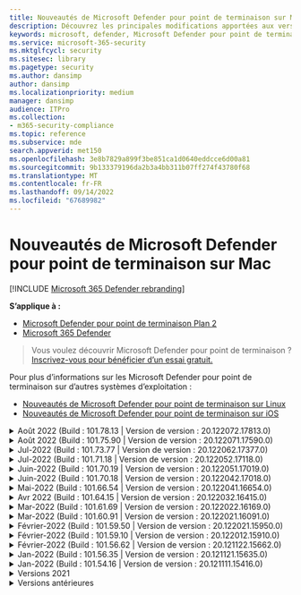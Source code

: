 ```yaml
---
title: Nouveautés de Microsoft Defender pour point de terminaison sur Mac
description: Découvrez les principales modifications apportées aux versions précédentes de Microsoft Defender pour point de terminaison sur Mac.
keywords: microsoft, defender, Microsoft Defender pour point de terminaison, mac, installation, macos, whatsnew
ms.service: microsoft-365-security
ms.mktglfcycl: security
ms.sitesec: library
ms.pagetype: security
ms.author: dansimp
author: dansimp
ms.localizationpriority: medium
manager: dansimp
audience: ITPro
ms.collection:
- m365-security-compliance
ms.topic: reference
ms.subservice: mde
search.appverid: met150
ms.openlocfilehash: 3e8b7829a899f3be851ca1d0640eddcce6d00a81
ms.sourcegitcommit: 9b133379196da2b3a4bb311b07ff274f43780f68
ms.translationtype: MT
ms.contentlocale: fr-FR
ms.lasthandoff: 09/14/2022
ms.locfileid: "67689982"
---
```

# <a name="whats-new-in-microsoft-defender-for-endpoint-on-mac"></a>Nouveautés de Microsoft Defender pour point de terminaison sur Mac

[!INCLUDE [Microsoft 365 Defender rebranding](../../includes/microsoft-defender.md)]

**S’applique à :**
- [Microsoft Defender pour point de terminaison Plan 2](https://go.microsoft.com/fwlink/p/?linkid=2154037)
- [Microsoft 365 Defender](https://go.microsoft.com/fwlink/?linkid=2118804)

> Vous voulez découvrir Microsoft Defender pour point de terminaison ? [Inscrivez-vous pour bénéficier d’un essai gratuit.](https://signup.microsoft.com/create-account/signup?products=7f379fee-c4f9-4278-b0a1-e4c8c2fcdf7e&ru=https://aka.ms/MDEp2OpenTrial?ocid=docs-wdatp-exposedapis-abovefoldlink)

Pour plus d’informations sur les Microsoft Defender pour point de terminaison sur d’autres systèmes d’exploitation : 
- [Nouveautés de Microsoft Defender pour point de terminaison sur Linux](linux-whatsnew.md) 
- [Nouveautés de Microsoft Defender pour point de terminaison sur iOS](ios-whatsnew.md)</br>

<details>
  <summary>Août 2022 (Build : 101.78.13 | Version de version : 20.122072.17813.0)</summary>

&ensp;Build : **101.78.13**<br/>
&ensp;Version de version : **20.122072.17813.0**<br/>
&ensp;Version du moteur : **1.1.19500.2**<br/>
&ensp;Version de signature : **1.373.556.0**<br/>

**Nouveautés**

- Correctif pour que le désinstallateur supprime correctement le dossier support d’application
- Correctif pour la protection réseau qui ne filtre pas Safari lorsque le pare-feu ou le relais privé iCloud est activé
- Correctif pour les processus zombie osqueryui
- Correction de l’incident de l’interface utilisateur sur Ventura
- Correctif pour les définitions qui ne sont pas téléchargées juste après l’installation
- Autres correctifs de bogues

<br/>
</details>

<details>
  <summary>Août 2022 (Build : 101.75.90 | Version de version : 20.122071.17590.0)</summary>

&ensp;Publication : **3 août 2022**<br/>
&ensp;Publication : **3 août 2022**<br/>
&ensp;Build : **101.75.90**<br/>
&ensp;Version de version : **20.122071.17590.0**<br/>
&ensp;Version du moteur : **1.1.19300.3**<br/>
&ensp;Version de signature : **1.369.395.0**<br/>

**Nouveautés**

- Ajout d’un nouveau champ dans la sortie de `mdatp health` celui-ci peut être utilisé pour interroger le niveau d’application de la fonctionnalité de protection réseau. Le nouveau champ est appelé `network_protection_enforcement_level` et peut prendre l’une des valeurs suivantes : `audit`, `block`ou `disabled`.
- Résolution d’un bogue de produit dans lequel plusieurs détections du même contenu pouvaient entraîner des entrées en double dans l’historique des menaces.
- Autres correctifs de bogues.

<br/>
</details>

<details>
  <summary>Jul-2022 (Build : 101.73.77 | Version de version : 20.122062.17377.0)</summary>

&ensp;Publication : **21 juillet 2022**<br/>
&ensp;Date de publication : **21 juillet 2022**<br/>
&ensp;Build : **101.73.77**<br/>
&ensp;Version de version : **20.122062.17377.0**<br/>
&ensp;Version du moteur : **1.1.19200.3**<br/>
&ensp;Version de signature : **1.367.1011.0**<br/>

**Nouveautés**

- Résolution d’un problème où l’impression n’a pas pu être effectuée correctement en raison de l’extension réseau
- Ajout d’une option pour [configurer le calcul de hachage de fichier](mac-preferences.md#configure-file-hash-computation-feature)
- À partir de cette build, le produit aura le nouveau moteur anti-programme malveillant par défaut
- Améliorations des performances pour les opérations de copie de fichiers
- Correctifs de bogue

<br/>
</details>

<details>
  <summary>Jul-2022 (Build : 101.71.18 | Version de version : 20.122052.17118.0)</summary>

&ensp;Publication : **7 juillet 2022**<br/>
&ensp;Date de publication : **7 juillet 2022**<br/>
&ensp;Build : **101.71.18**<br/>
&ensp;Version de version : **20.122052.17118.0**<br/>

**Nouveautés**

- `mdatp connectivity test` a été étendu avec une URL supplémentaire dont le produit a besoin pour fonctionner correctement. La nouvelle URL est [https://go.microsoft.com/fwlink/?linkid=2144709](https://go.microsoft.com/fwlink/?linkid=2144709).
- Jusqu’à présent, le niveau du journal des produits n’était pas conservé entre les redémarrages du produit. À partir de cette version, il existe un nouveau commutateur d’outil de ligne de commande qui conserve le niveau du journal. La nouvelle commande est `mdatp log level persist --level <level>`.
- Correction d’un bogue dans le package d’installation du produit qui, dans de rares cas, pouvait entraîner une perte d’état du produit pendant les mises à jour
- Améliorations des performances pour les opérations de copie de fichiers et les applications macOS intégrées
- Correctifs de bogue

<br/>
</details>

<details>
  <summary>Juin-2022 (Build : 101.70.19 | Version de version : 20.122051.17019.0)</summary>

&ensp;Publication : **14 juin 2022**<br/>
&ensp;Publication : **14 juin 2022**<br/>
&ensp;Build : **101.70.19**<br/>
&ensp;Version de version : **20.122051.17019.0**<br/>

**Nouveautés**

- Correction d’un bogue dans lequel les notifications liées aux menaces n’étaient pas toujours présentées à l’utilisateur final.
- Améliorations des performances & d’autres correctifs de bogues

<br/>
</details>


<details>
  <summary>Juin-2022 (Build : 101.70.18 | Version de version : 20.122042.17018.0)</summary>

&ensp;Publication : **2 juin 2022**<br/>
&ensp;Date de publication : **2 juin 2022**<br/>
&ensp;Build : **101.70.18**<br/>
&ensp;Version de version : **20.122042.17018.0**<br/>

**Nouveautés**

- Correction d’un bogue dans lequel le package d’installation était parfois suspendu indéfiniment pendant les mises à jour du produit
- Correction d’un bogue dans lequel le produit détectait parfois incorrectement les fichiers à l’intérieur du dossier de quarantaine
- Améliorations des performances & d’autres correctifs de bogues

<br/>
</details>

<details>
  <summary>Mai-2022 (Build : 101.66.54 | Version de version : 20.122041.16654.0) </summary>

&ensp;Publication : **11 mai 2022**<br/>
&ensp;Date de publication : **11 mai 2022**<br/>
&ensp;Build : **101.66.54**<br/>
&ensp;Version de version : **20.122041.16654.0**<br/>


**Nouveautés**

- Résolution d’un problème où `mdatp diagnostic real-time-protection-statistics` l’impression du chemin d’accès au processus n’était pas correcte dans certains cas.
- Correctifs de bogue

<br/>
</details>

<details>
  <summary>Avr 2022 (Build : 101.64.15 | Version de version : 20.122032.16415.0)</summary>

&ensp;Publication : **26 avril 2022**<br/>
&ensp;Publication : **26 avril 2022**<br/>
&ensp;Build : **101.64.15**<br/>
&ensp;Version de version : **20.122032.16415.0**<br/>

**Nouveautés**

- Correction d’une régression introduite dans la version 101.61.69 où l’icône de menu État affichait parfois une icône d’erreur, même si aucune action n’était requise de la part de l’utilisateur final
- Amélioration du `conflicting_applications` champ pour `mdatp health` afficher uniquement les 10 processus les plus récents et inclure les noms des processus. Cela facilite l’identification des processus potentiellement en conflit avec Microsoft Defender pour point de terminaison pour Mac.
- Correction d’un bogue dans `mdatp device-control removable-media policy list` lequel l’ID du fournisseur et l’ID de produit étaient affichés en tant que décimaux au lieu de hexadécimals
- Améliorations des performances & d’autres correctifs de bogues

<br/>
</details>

<details>
  <summary>Mar-2022 (Build : 101.61.69 | Version de version : 20.122022.16169.0) </summary>

&ensp;Publication : **25 mars 2022**<br/>
&ensp;Date de publication : **25 mars 2022**<br/>
&ensp;Build : **101.61.69**<br/>
&ensp;Version de version : **20.122022.16169.0**<br/>

**Nouveautés**

- Correctifs de bogue

<br/>
</details>

<details>
  <summary>Mar-2022 (Build : 101.60.91 | Version de version : 20.122021.16091.0)</summary>

&ensp;Publication : **8 mars 2022**<br/>
&ensp;Date de publication : **8 mars 2022**<br/>
&ensp;Build : **101.60.91**<br/>
&ensp;Version de version : **20.122021.16091.0**<br/>

**Nouveautés**

- Cette version contient une mise à jour de sécurité pour [CVE-2022-23278](https://msrc-blog.microsoft.com/2022/03/08/guidance-for-cve-2022-23278-spoofing-in-microsoft-defender-for-endpoint/)

<br/>
</details>

<details>
  <summary>Février-2022 (Build : 101.59.50 | Version de version : 20.122021.15950.0) </summary>

&ensp;Publication : **28 février 2022**<br/>
&ensp;Publication : **28 février 2022**<br/>
&ensp;Build : **101.59.50**<br/>
&ensp;Version de version : **20.122021.15950.0**<br/>

**Nouveautés**

- Cette version ajoute la prise en charge de macOS 12.3. À compter de macOS 12.3, [Apple supprime Python 2.7](https://developer.apple.com/documentation/macos-release-notes/macos-12_3-release-notes). Aucune version de Python n’est préinstallée sur macOS par défaut. **ACTION NÉCESSAIRE** : 
  - Les utilisateurs doivent mettre à jour Microsoft Defender pour point de terminaison pour Mac vers la version 101.59.50 (ou ultérieure) avant de mettre à jour leurs appareils vers macOS Monterey 12.3 (ou version ultérieure). Cette version minimale 101.59.50 est un prérequis pour éliminer les problèmes liés à Python avec Microsoft Defender pour point de terminaison pour Mac sur macOS Monterey.
  - Pour les déploiements à distance, les configurations MDM existantes doivent être mises à jour pour Microsoft Defender pour point de terminaison pour Mac version 101.59.50 (ou ultérieure). L’envoi (push) via GPM d’une ancienne version de Microsoft Defender pour point de terminaison pour Mac vers macOS Monterey 12.3 (ou version ultérieure) entraîne un échec d’installation.

<br/>
</details>

<details>
  <summary>Février-2022 (Build : 101.59.10 | Version de version : 20.122012.15910.0)</summary>

&ensp;Publication : **22 février 2022**<br/>
&ensp;Publication : **22 février 2022**<br/>
&ensp;Build : **101.59.10**<br/>
&ensp;Version de version : **20.122012.15910.0**<br/>

**Nouveautés**

- L’outil de ligne de commande prend désormais en charge la restauration des fichiers mis en quarantaine à un emplacement autre que celui où le fichier a été détecté à l’origine. Cela peut être fait par le biais `mdatp threat quarantine restore --id [threat-id] --path [destination-folder]`de .
- Contrôle d’appareil étendu pour gérer les appareils connectés via Thunderbolt 3
- Amélioration de la gestion des stratégies de contrôle d’appareil contenant des ID de fournisseur et des ID de produit non valides. Avant cette version, si la stratégie contenait un ou plusieurs ID non valides, la stratégie entière était ignorée. À partir de cette version, seules les parties non valides de la stratégie sont ignorées. Les problèmes liés à la stratégie sont exposés via `mdatp device-control removable-media policy list`.
- Correctifs de bogue

<br/>
</details>

<details>
  <summary>Février-2022 (Build : 101.56.62 | Version de version : 20.121122.15662.0)</summary>

&ensp;Publication : **7 février 2022**<br/>
&ensp;Publication : **7 février 2022**<br/>
&ensp;Build : **101.56.62**<br/>
&ensp;Version de version : **20.121122.15662.0**<br/>

**Nouveautés**

- Correctifs de bogue 

<br/>
</details>

<details>
  <summary> Jan-2022 (Build : 101.56.35 | Version de version : 20.121121.15635.0)</summary>

&ensp;Publication : **30 janvier 2022**<br/>
&ensp;Date de publication : **30 janvier 2022**<br/>
&ensp;Build : **101.56.35**<br/>
&ensp;Version de version : **20.121121.15635.0**<br/>

**Nouveautés**

- L’application a été renommée « Microsoft Defender ATP » en « Microsoft Defender ». Les utilisateurs finaux observeront les modifications suivantes :
- Le chemin d’installation de l’application a été remplacé par `/Application/Microsoft Defender ATP.app` `/Applications/Microsoft Defender.app`.
- Dans l’expérience utilisateur, les occurrences de « Microsoft Defender ATP » ont été remplacées par « Microsoft Defender »
- Résolution d’un problème où certaines applications VPN ne pouvaient pas se connecter en raison du filtre de contenu réseau distribué avec Microsoft Defender pour point de terminaison pour Mac
- Résolution d’un problème détecté dans macOS 12.2 beta 2 où le package d’installation n’a pas pu être ouvert en raison d’une modification du système d’exploitation qui empêche l’installation de packages présentant certaines caractéristiques. Bien qu’il semble que ce changement de système d’exploitation ne soit pas inclus dans la version finale de macOS 12.2, il est probable qu’il sera réintroduit dans une prochaine version de macOS. Par conséquent, nous encourageons tous les administrateurs d’entreprise à actualiser le package Microsoft Defender pour point de terminaison dans leur console de gestion vers cette version de produit (ou une version plus récente).
- Résolution d’un problème rencontré sur certains appareils M1 où le produit était bloqué avec des définitions de logiciel anti-programme malveillant non valides et n’a pas pu être mis à jour avec succès vers un ensemble de définitions fonctionnel.
- `mdatp health`La sortie a été étendue avec un attribut supplémentaire appelé `full_disk_access_enabled` qui peut être utilisé pour déterminer si l’accès au disque complet a été accordé à tous les composants de Microsoft Defender pour point de terminaison pour Mac.
- Améliorations des performances & correctifs de bogues

<br/>
</details>

<details>
  <summary>Jan-2022 (Build : 101.54.16 | Version de version : 20.121111.15416.0) </summary>

&ensp;Publication : **12 janvier 2022**<br/>
&ensp;Date de publication : **12 janvier 2022**<br/>
&ensp;Build : **101.54.16**<br/>
&ensp;Version de version : **20.121111.15416.0**<br/>

**Nouveautés**

- macOS 10.14 (Mojave) n’est plus pris en charge
- Une fois qu’un paramètre de produit cesse d’être géré par l’administrateur par le biais de GPM, il revient maintenant à la valeur qu’il avait avant d’être géré (valeur configurée localement par l’utilisateur final ou, si aucune valeur locale de ce type n’a été fournie explicitement, valeur par défaut utilisée par le produit). Avant cette modification, après l’arrêt de la gestion d’un paramètre, sa valeur managée persistait et était toujours utilisée par le produit.
- Améliorations des performances & correctifs de bogues
    
<br/>
</details>

<details><summary>Versions 2021 </summary><blockquote>
    <details><summary>(Build : 101.49.25 | Version de version : 20.121092.14925.0)</summary>

&ensp;Build: **101.49.25**<br/>
&ensp;Version de version : **20.121092.14925.0** <br/>

**Nouveautés**

- Ajout d’un nouveau commutateur à l’outil de ligne de commande pour contrôler si les archives sont analysées pendant les analyses à la demande. Cela peut être configuré via `mdatp config scan-archives --value [enabled/disabled]`. Par défaut, cette option est activée. 
- Correctifs de bogue  

<br/>
</details>
 
<details><summary>(Build : 101.47.27 | Version de version : 20.121082.14727.0)</summary>

&ensp;Build: **101.47.27**<br/>
&ensp;Version de version : **20.121082.14727.0** <br/>

**Nouveautés**
- Correction d’un blocage du système lors de l’arrêt sur macOS Mojave et macOS Catalina. 

<br/>
</details>

<details><summary>(Build : 101.43.84 | Version de version : 20.121082.14384.0)</summary>

&ensp;Build: **101.43.84**<br/>
&ensp;Version de version : **20.121082.14384.0** <br/>

**Nouveautés**
- Build candidate pour macOS 12 (Monterey) 
- Correctifs de bogue 

<br/>
</details>

<details><summary>(Build : 101.41.10 | Version de version : 20.121072.14110.0)</summary>

&ensp;Build: **101.41.10**<br/>
&ensp;Version de version : **20.121072.14110.0** <br/>

**Nouveautés**
- Ajout de nouveaux commutateurs à l’outil de ligne de commande : 
    - Degré de contrôle du parallélisme pour les analyses à la demande. Cela peut être configuré via `mdatp config maximum-on-demand-scan-threads --value [number-between-1-and-64]`. Par défaut, un degré de parallélisme de 2 est utilisé. 
    - Déterminez si les analyses après les mises à jour du renseignement de sécurité sont activées ou désactivées. Cela peut être configuré via `mdatp config scan-after-definition-update --value [enabled/disabled]`. Par défaut, cette option est activée. 
- La modification du niveau du journal des produits nécessite désormais une élévation. 
- Améliorations des performances & correctifs de bogues 

<br/>
</details>

<details><summary>(Build : 101.40.84 | Version de version : 20.121071.14084.0)</summary>

&ensp;Build: **101.40.84**<br/>
&ensp;Version de version : **20.121071.14084.0** <br/>

**Nouveautés**
- Prise en charge native de la puce M1 
- Améliorations des performances & correctifs de bogues 

<br/>
</details>

<details><summary>(Build : 101.37.97 | Version de version : 20.121062.13797.0)</summary>

&ensp;Build: **101.37.97**<br/>
&ensp;Version de version : **20.121062.13797.0** <br/>

**Nouveautés**
- Améliorations des performances & correctifs de bogues 

<br/>
</details>

<details><summary>(Build : 101.34.28 | Version de version : 20.121061.13428.0)</summary>

&ensp;Build: **101.34.28**<br/>
&ensp;Version de version : **20.121061.13428.0** <br/>

**Nouveautés**
- Correctifs de bogue 

<br/>
</details>

<details><summary>(Build : 101.34.27 | Version de version : 20.121052.13427.0)</summary>

&ensp;Build: **101.34.27**<br/>
&ensp;Version de version : **20.121052.13427.0** <br/>

**Nouveautés**
- Correctifs de bogue 

<br/>
</details>

<details><summary>(Build : 101.34.20 | Version de version : 20.121051.13420.0)</summary>

&ensp;Build: **101.34.20**<br/>
&ensp;Version de version : **20.121051.13420.0** <br/>

**Nouveautés**
- [Contrôle d’appareil pour macOS](mac-device-control-overview.md)  est désormais en disponibilité générale. 
- Nous avons résolu un problème où une analyse rapide n’a pas pu être démarrée à partir du menu d’état sur macOS 11 (Big Sur). 
- Autres correctifs de bogues 

<br/>
</details>

<details><summary>(Build : 101.32.69 | Version de version : 20.121042.13269.0)</summary>

&ensp;Build: **101.32.69**<br/>
&ensp;Version de version : **20.121042.13269.0** <br/>

**Nouveautés**
- Résolution d’un problème où l’accès simultané au trousseau à partir de Microsoft Defender pour point de terminaison et d’autres applications peut entraîner une altération du trousseau.

<br/>
</details>

<details><summary>(Build : 101.29.64 | Version de version : 20.121042.12964.0)</summary>

&ensp;Build: **101.29.64**<br/>
&ensp;Version de version : **20.121042.12964.0** <br/> 

**Nouveautés**
- À compter de cette version, les menaces détectées lors des analyses antivirus à la demande déclenchées via le client de ligne de commande sont automatiquement corrigées. Les menaces détectées lors des analyses déclenchées via l’interface utilisateur nécessitent toujours une action manuelle. 
- `mdatp diagnostic real-time-protection-statistics` prend désormais en charge deux commutateurs supplémentaires : 
    - `--sort`: trie la sortie en fonction du nombre total de fichiers analysés 
    - `--top N`: affiche les N premiers résultats (ne fonctionne que si `--sort` elle est également spécifiée) 
- Améliorations des performances (en particulier pour quand `YARN` est utilisé) & correctifs de bogues

<br/>
</details>

<details><summary>(Build : 101.27.50 | Version de version : 20.121022.12750.0)</summary>

&ensp;Build: **101.27.50**<br/>
&ensp;Version de version : **20.121022.12750.0** <br/> 

**Nouveautés**
- Correctif pour prendre en charge l’expiration du certificat Apple pour macOS Catalina et versions antérieures. Ce correctif restaure la fonctionnalité Gestion des vulnérabilités Microsoft Defender (MDVM).  

<br/>
</details>

<details><summary>(Build : 101.25.69 | Version de version : 20.121022.12569.0)</summary>

&ensp;Build: **101.25.69**<br/>
&ensp;Version de version : **20.121022.12569.0** <br/> 

**Nouveautés**
- Microsoft Defender pour point de terminaison sur macOS est désormais disponible en préversion pour les clients du gouvernement des États-Unis. Pour plus d’informations, consultez  [Microsoft Defender pour point de terminaison pour les clients du gouvernement des États-Unis](gov.md). 
- Les améliorations des performances (en particulier pour la situation où l’application XCode Simulator est utilisée) & des correctifs de bogues. 

<br/>
</details>

<details><summary>(Build : 101.23.64 | Version de version : 20.121021.12364.0)</summary>

&ensp;Build: **101.23.64**<br/>
&ensp;Version de version : **20.121021.12364.0** <br/> 

**Nouveautés**
- Ajout d’une nouvelle option à l’outil de ligne de commande pour afficher des informations sur la dernière analyse à la demande. Pour afficher des informations sur la dernière analyse à la demande, exécutez `mdatp health --details antivirus`. 
- Améliorations des performances & correctifs de bogues 

<br/>
</details>

</details>

<details><summary>Versions antérieures </summary><blockquote>
<details><summary>(Build : 101.22.79 | Version de version : 20.121012.12279.0)</summary>

&ensp;Build : **101.22.79** <br> &ensp;Version de version : **20.121012.12279.0**<br>

**Nouveautés**
- Améliorations des performances & correctifs de bogues 

<br/>
</details>

<details><summary>(Build : 101.19.88 | Version de version : 20.121011.11988.0)</summary>

&ensp;Build:**101.19.88**<br>
&ensp;Version de version : **20.121011.11988.0**<br>

**Nouveautés**
- Améliorations des performances & correctifs de bogues 

<br/>
</details>

<details><summary>(Build : 101.19.48 | Version de version : 20.120121.11948.0)</summary>

&ensp;Build : **101.19.48**<br>
&ensp;Version de version : **20.120121.11948.0**<br>

**Nouveautés**
> [!NOTE]
> L’ancienne syntaxe de l’outil en ligne de commande a été déconseillée avec cette version. Pour plus d’informations sur la nouvelle syntaxe, consultez [Ressources](mac-resources.md#configuring-from-the-command-line). 
- Ajout d’un nouveau commutateur de ligne de commande pour désactiver l’extension réseau : `mdatp system-extension network-filter disable`. Cette commande peut être utile pour résoudre les problèmes de mise en réseau qui peuvent être liés à Microsoft Defender pour point de terminaison sur Mac. 
- Améliorations des performances & correctifs de bogues 

<br/>
</details>

<details><summary>(Build : 101.19.21 | Version de version : 20.120101.11921.0)</summary>

&ensp;Build : **101.19.21**<br>
&ensp;Version de version : **20.120101.11921.0** <br>

**Nouveautés**
- Correctifs de bogue 

<br/>
</details>

<details><summary>(Build : 101.15.26 | Version de version : 20.120102.11526.0)</summary>

&ensp;Build : **101.15.26**<br>
&ensp;Version de version : **20.120102.11526.0**<br>

**Nouveautés**
- Amélioration de la fiabilité de l’agent lors de l’exécution sur macOS 11 Big Sur. 
- Ajout d’un nouveau commutateur de ligne de commande (`--ignore-exclusions`) pour ignorer les exclusions av pendant les analyses personnalisées (`mdatp scan custom`). 
- Améliorations des performances & correctifs de bogues

<br/> 
</details>

<details><summary>(Build : 101.13.75 | Version de version : 20.120101.11375.0)</summary>

&ensp;Build : **101.13.75**<br>
&ensp;Version de version : **20.120101.11375.0**<br>

**Nouveautés** 
- Conditions supprimées lorsque Microsoft Defender pour point de terminaison déclenchant un bogue macOS 11 (Big Sur) qui se manifeste dans une panique du noyau. 
- Correction d’une fuite de mémoire dans l’extension système Endpoint Security lors de l’exécution sur mac 11 (Big Sur). 
- Correctifs de bogue 

<br/>
</details>

<details><summary>(Build : 101.10.72)</summary>

&ensp;Build : **101.10.72** <br>

**Nouveautés** 
- Correctifs de bogue  

<br/>
</details>

<details><summary>(Build : 101.09.61)</summary>

&ensp;Build : **101.09.61**<br>

**Nouveautés** 
- Ajout d’une nouvelle préférence [managée pour désactiver l’option d’envoi de commentaires](mac-preferences.md#show--hide-option-to-send-feedback). 
- L’icône du menu État affiche désormais un état sain lorsque les paramètres du produit sont gérés. Auparavant, l’icône du menu État affichait un état d’avertissement ou d’erreur, même si les paramètres du produit étaient gérés par l’administrateur. 
- Améliorations des performances & correctifs de bogues 

<br/>
</details>

<details><summary>(Build : 101.09.50)</summary>

&ensp;Build : **101.09.50**<br>

**Nouveautés** 
- Cette version de produit a été validée sur macOS Big Sur 11 beta 9. 
- La nouvelle syntaxe de l’outil en ligne de commande mdatp est désormais celle par défaut. Pour plus d’informations sur la nouvelle syntaxe, consultez [Ressources pour Microsoft Defender pour point de terminaison sur macOS](mac-resources.md#configuring-from-the-command-line). 
> [!NOTE]
> L’ancienne syntaxe de l’outil en ligne de commande sera supprimée du produit le **1er janvier 2021**.
- Étendue `mdatp diagnostic create` avec un nouveau paramètre (`--path [directory]`) qui permet d’enregistrer les journaux de diagnostic dans un autre répertoire. 
- Améliorations des performances & correctifs de bogues 

<br/>
</details>

<details><summary>(Build : 101.09.49)</summary>

&ensp;Build : **101.09.49**<br>

**Nouveautés** 
- Améliorations de l’interface utilisateur pour différencier les exclusions gérées par l’administrateur informatique et les exclusions définies par l’utilisateur local. 
- Amélioration de l’utilisation du processeur pendant les analyses à la demande. 
- Améliorations des performances & correctifs de bogues 

<br/>
</details>

<details><summary>(Build : 101.07.23)</summary>

&ensp;Build : **101.07.23**<br>

**Nouveautés** 
- Ajout de nouveaux champs à la sortie de la vérification de `mdatp --health` l’état du mode passif et de l’ID de groupe EDR. 
> [!NOTE]
> `mdatp --health` sera remplacé par `mdatp health` une prochaine mise à jour du produit. 
- Correction d’un bogue dans lequel la soumission automatique d’exemples n’était pas marquée comme gérée dans l’interface utilisateur. 
- Ajout de nouveaux paramètres pour contrôler la rétention des éléments dans l’historique d’analyse antivirus. Vous pouvez maintenant [spécifier le nombre de jours pendant lesquels conserver les éléments dans l’historique](mac-preferences.md#antivirus-scan-history-retention-in-days)  [d’analyse et spécifier le nombre maximal d’éléments dans l’historique des analyses](mac-preferences.md#maximum-number-of-items-in-the-antivirus-scan-history). 
- Correctifs de bogue 

<br/>
</details>

<details><summary>(Build : 101.06.63)</summary>

&ensp;Build : **101.06.63**<br>

**Nouveautés** 
- Résolution d’une régression des performances introduite dans la version `101.05.17`. La régression a été introduite avec le correctif pour éliminer les paniques de noyau observées par certains clients lors de l’accès aux partages SMB. Nous avons rétabli ce changement de code et étudions d’autres façons d’éliminer les paniques du noyau. 

<br/>
</details>

<details><summary>(Build : 101.05.17)</summary>

&ensp;Build : **101.05.17**<br> 

**Nouveautés** 
> [!IMPORTANT]
> Nous travaillons sur une syntaxe nouvelle et améliorée pour l’outil `mdatp` en ligne de commande. La nouvelle syntaxe est actuellement la valeur par défaut dans les canaux Insider Fast et Insider Slow Update. Nous vous encourageons à vous famliliarize avec cette nouvelle syntaxe. Nous continuerons de soutenir l’ancienne syntaxe en parallèle avec la nouvelle syntaxe et fournirons plus de communication autour du plan de dépréciation de l’ancienne syntaxe dans les mois à venir. 
- Résolution d’une panique du noyau qui se produisait parfois lors de l’accès aux partages de fichiers SMB. 
- Améliorations des performances & correctifs de bogues 

<br/>
</details>

<details><summary>(Build : 101.05.16)</summary>

&ensp;Build : **101.05.16**<br>

**Nouveautés** 
- Améliorations apportées à la logique d’analyse rapide pour réduire considérablement le nombre de fichiers analysés. 
- Ajout de la [prise en charge](mac-resources.md#how-to-enable-autocompletion) de la saisie semi-automatique pour l’outil en ligne de commande. 
- Correctifs de bogue 

<br/>
</details>

<details><summary>(Build : 101.03.12)</summary>

&ensp;Build : **101.03.12**<br>

**Nouveautés** 
- Améliorations des performances & correctifs de bogues 

<br/>
</details>

<details><summary>(Build : 101.01.54)</summary>

&ensp;Build : **101.01.54**<br>

**Nouveautés** 
- Améliorations apportées à la compatibilité avec Time Machine 
- Améliorations apportées à l’accessibilité 
- Améliorations des performances & correctifs de bogues 

<br/>
</details>

<details><summary>(Build : 101.00.31)</summary>

&ensp;Build : **101.00.31** <br>

**Nouveautés** 
- Amélioration de [l’expérience d’intégration de produits pour les utilisateurs Intune](/mem/intune/apps/apps-advanced-threat-protection-macos) 
- Les [exclusions antivirus prennent désormais en charge les caractères génériques](mac-exclusions.md#supported-exclusion-types)
- Ajout de la possibilité de déclencher des analyses antivirus à partir du menu contextuel macOS. Vous pouvez maintenant cliquer avec le bouton droit sur un fichier ou un dossier dans Finder et sélectionner **Analyser avec Microsoft Defender pour point de terminaison**. 
- Les rétrogradations des produits sur place sont désormais explicitement interdites par le programme d’installation. Si vous avez besoin d’une rétrogradation, commencez par désinstaller la version existante et reconfigurez votre appareil. 
- Autres améliorations des performances & correctifs de bogues 

<br/>
</details>

<details><summary>(Build : 100.90.27)</summary>

&ensp;Build : **100.90.27** <br>   

**Nouveautés** 
- Vous pouvez maintenant [définir un canal](mac-updates.md#set-the-channel-name) de mise à jour pour Microsoft Defender pour point de terminaison sur macOS qui est différent du canal de mise à jour à l’échelle du système. 
- Icône Nouveau produit 
- Autres améliorations de l’expérience utilisateur 
- Correctifs de bogue 

<br/>
</details>

<details><summary>(Build : 100.86.92)</summary>

&ensp;Build : **100.86.92**<br>

**Nouveautés** 
- Améliorations apportées à la compatibilité avec Time Machine 
- Résolution d’un problème où le produit ne nettoyait parfois pas tous les fichiers pendant `/Library/Application Support/Microsoft/Defender` la désinstallation. 
- Réduction de l’utilisation du processeur du produit lorsque les produits Microsoft sont mis à jour via Microsoft AutoUpdate. 
- Autres améliorations des performances & correctifs de bogues 

<br/>
</details>

<details><summary>(Build : 100.86.91)</summary>

&ensp;Build : **100.86.91**<br>

**Nouveautés**
> [!CAUTION]
> Pour garantir la protection la plus complète pour vos appareils macOS et en conformité avec l’arrêt par Apple de la remise des mises à jour de sécurité natives macOS aux versions du système d’exploitation antérieures à [actuelle - 2], le déploiement et les mises à jour MDATP pour Mac ne seront plus pris en charge sur macOS Sierra [10.12]. Les mises à jour et améliorations MDATP pour Mac seront fournies aux appareils exécutant les versions Catalina [10.15], Mojave [10.14] et High Sierra [10.13].
>
> Si vous avez déjà déployé MDATP pour Mac sur vos appareils Sierra [10.12], effectuez une mise à niveau vers la dernière version de macOS pour éliminer les risques de perte de protection.

-  Améliorations des performances & correctifs de bogues 

<br/>
</details>

<details><summary>(Build : 100.83.73)</summary>

&ensp;Build : **100.83.73**<br>

**Nouveautés**
- Ajout de contrôles supplémentaires pour les administrateurs informatiques concernant [la gestion des exclusions](mac-preferences.md#exclusion-merge-policy),  [la gestion des paramètres de type de menace et les](mac-preferences.md#threat-type-settings-merge-policy)  [actions de menace non autorisées](mac-preferences.md#disallowed-threat-actions). 
- Lorsque l’accès au disque complet n’est pas activé sur l’appareil, un avertissement s’affiche maintenant dans le menu d’état. 
- Améliorations des performances & correctifs de bogues
 
<br/>
</details>

<details><summary>(Build : 100.82.60)</summary>

&ensp;Build : **100.82.60** <br>

**Nouveautés**
- Résolution d’un problème où le produit ne parvient pas à démarrer à la suite d’une mise à jour de définition.

<br/> 
</details>

<details><summary>(Build : 100.80.42)</summary>

&ensp;Build : **100.80.42**<br>

**Nouveautés**
- Correctifs de bogue

<br/> 
</details>

<details><summary>(Build : 100.79.42)</summary>

&ensp;Build : **100.79.42**<br>

**Nouveautés**
- Correction d’un problème où Microsoft Defender pour point de terminaison sur Mac interfère parfois avec Time Machine. 
- Ajout d’un nouveau commutateur à l’utilitaire de ligne de commande pour tester la connectivité avec le service principal
 
  ```bash
  mdatp connectivity test
  ```
- Ajout de la possibilité d’afficher l’historique complet des menaces dans l’interface utilisateur (accessible à partir de la vue **Historique de** protection). 
- Améliorations des performances & correctifs de bogues

<br/>
</details>

<details><summary>(Build : 100.72.15)</summary> 

&ensp;Build : **100.72.15**<br>

**Nouveautés**
- Correctifs de bogue 

<br/>
</details>

<details><summary>(Build : 100.70.99)</summary> 

&ensp;Build : **100.70.99**<br>

**Nouveautés**
- Résolution d’un problème qui affecte la capacité de certains utilisateurs à effectuer une mise à niveau vers macOS Catalina lorsque la protection en temps réel est activée. Ce problème sporadique a été provoqué par Microsoft Defender pour point de terminaison verrouillage des fichiers dans le package de mise à niveau Catalina lors de l’analyse des menaces, ce qui a entraîné des échecs dans la séquence de mise à niveau.

<br/>
</details> 

<details><summary>(Build : 100.68.99)</summary> 

&ensp;Build : **100.68.99**<br>

**Nouveautés**
- Ajout de la possibilité de configurer la fonctionnalité antivirus pour qu’elle s’exécute en [mode passif](mac-preferences.md#enforcement-level-for-antivirus-engine). 
- Améliorations des performances & correctifs de bogues 

<br/>
</details>

<details><summary>(Build : 100.65.28)</summary> 

&ensp;Build : **100.65.28**<br>

**Nouveautés**
- Ajout de la prise en charge de macOS Catalina. 
> [!CAUTION]
> macOS 10.15 (Catalina) contient de nouvelles améliorations en matière de sécurité et de confidentialité. À compter de cette version, par défaut, les applications ne peuvent pas accéder à certains emplacements sur le disque (tels que Documents, Téléchargements, Bureau, etc.) sans consentement explicite. En l’absence de ce consentement, Microsoft Defender pour point de terminaison ne peut pas protéger entièrement votre appareil.
> 
> Le mécanisme d’octroi de ce consentement dépend de la façon dont vous avez déployé Microsoft Defender pour point de terminaison :
> 
> - Pour les déploiements manuels, consultez les instructions mises à jour dans la [rubrique Déploiement manuel](mac-install-manually.md#how-to-allow-full-disk-access).
> - Pour les déploiements managés, consultez les instructions mises à jour dans les rubriques sur le [déploiement basé sur JAMF](mac-install-with-jamf.md)et  [le déploiement](mac-install-with-intune.md#create-system-configuration-profiles)  basé sur Microsoft Intune. 

- Améliorations des performances & correctifs de bogues 

<br/>
</details>

<br/><br/>
</details>
